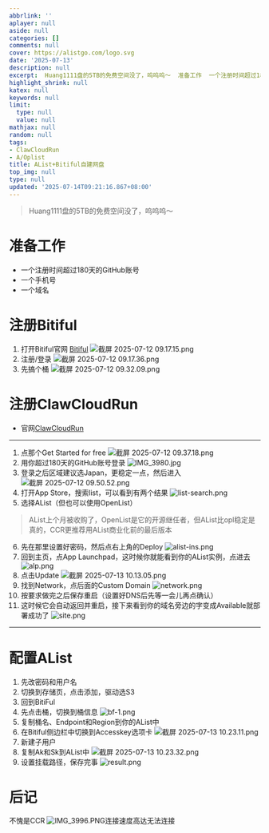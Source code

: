 ```yaml
---
abbrlink: ''
aplayer: null
aside: null
categories: []
comments: null
cover: https://alistgo.com/logo.svg
date: '2025-07-13'
description: null
excerpt:  Huang1111盘的5TB的免费空间没了，呜呜呜～  准备工作  一个注册时间超过180天的GitHub账号 一个手机号 一个域名  注册Bitiful  打开Bitiful官网 Bitiful  注册/登录  先搞个桶   注册ClawCloudRun  官网ClawCloudRun    点那个Get Started for free  用你超过180天的GitHub账号登录  登录之后区...
highlight_shrink: null
katex: null
keywords: null
limit:
  type: null
  value: null
mathjax: null
random: null
tags:
- ClawCloudRun
- A/Oplist
title: AList+Bitiful自建网盘
top_img: null
type: null
updated: '2025-07-14T09:21:16.867+08:00'
---
```

> Huang1111盘的5TB的免费空间没了，呜呜呜～

# 准备工作

- 一个注册时间超过180天的GitHub账号
- 一个手机号
- 一个域名

# 注册Bitiful

1. 打开Bitiful官网
     [Bitiful](https://www.bitiful.com)
     ![截屏 2025-07-12 09.17.15.png](https://bgithub.xyz/awaidea/pics/raw/main/25/7/a5c57cddf3d1d0afebda74342798b7c6.png)
2. 注册/登录
     ![截屏 2025-07-12 09.17.36.png](https://bgithub.xyz/awaidea/pics/raw/main/25/7/54e5063a9472435aaa51cc3e57c71ec4.png)
3. 先搞个桶
     ![截屏 2025-07-12 09.32.09.png](https://bgithub.xyz/awaidea/pics/raw/main/25/7/34ab31b980c0e6fbeeb66ad1f34fa860.png)

# 注册ClawCloudRun

- 官网[ClawCloudRun](https://run.claw.cloud)

---

1. 点那个Get Started for free
     ![截屏 2025-07-12 09.37.18.png](https://bgithub.xyz/awaidea/pics/raw/main/25/7/8b651f150388349e0ae380350f52d4fd.png)
2. 用你超过180天的GitHub账号登录
     ![IMG_3980.jpg](https://bgithub.xyz/awaidea/pics/raw/main/25/7/169a9a2482cd4b70731340cf46851be8.jpg)
3. 登录之后区域建议选Japan，更稳定一点，然后进入
     ![截屏 2025-07-12 09.50.52.png](https://bgithub.xyz/awaidea/pics/raw/main/25/7/f5b088206614fde436c4093cc0a03184.png)
4. 打开App Store，搜索list，可以看到有两个结果
     ![list-search.png](https://bgithub.xyz/awaidea/pics/raw/main/25/7/19612ad511dd57ed0b2067b324f9c8c0.png)
5. 选择AList（但也可以使用OpenList）

> AList上个月被收购了，OpenList是它的开源继任者，但AList比opl稳定是真的，CCR更推荐用AList商业化前的最后版本

6. 先在那里设置好密码，然后点右上角的Deploy
     ![alist-ins.png](https://bgithub.xyz/awaidea/pics/raw/main/25/7/d9f8af76cf72b95017e761d780fe6fc7.png)
7. 回到主页，点App Launchpad，这时候你就能看到你的AList实例，点进去
     ![alp.png](https://bgithub.xyz/awaidea/pics/raw/main/25/7/2429d8aba2ad607a3b20a294adaa3f56.png)
8. 点击Update
     ![截屏 2025-07-13 10.13.05.png](https://bgithub.xyz/awaidea/pics/raw/main/25/7/32b14a9dc1a751c337e752c26d647090.png)
9. 找到Network，点后面的Custom Domain
     ![network.png](https://bgithub.xyz/awaidea/pics/raw/main/25/7/d852c2628ebd7072aa16177f75ab38f6.png)
10. 按要求做完之后保存重启（设置好DNS后先等一会儿再点确认）
11. 这时候它会自动返回并重启，接下来看到你的域名旁边的字变成Available就部署成功了
      ![site.png](https://bgithub.xyz/awaidea/pics/raw/main/25/7/599c0c65e7bc86c6ab7f8bf5013eb450.png)

---

# 配置AList

1. 先改密码和用户名
2. 切换到存储页，点击添加，驱动选S3
3. 回到BitiFul
4. 先点击桶，切换到桶信息
     ![bf-1.png](https://bgithub.xyz/awaidea/pics/raw/main/25/7/a81fea010699af7b3945a74e628c3e0e.png)
5. 复制桶名、Endpoint和Region到你的AList中
6. 在Bitiful侧边栏中切换到Accesskey选项卡
     ![截屏 2025-07-13 10.23.11.png](https://bgithub.xyz/awaidea/pics/raw/main/25/7/e11f9e990d7d84e54c425806e801b5ca.png)
7. 新建子用户
8. 复制Ak和Sk到AList中
     ![截屏 2025-07-13 10.23.32.png](https://bgithub.xyz/awaidea/pics/raw/main/25/7/ef30d7349396c1430b198a66e5c0a09c.png)
9. 设置挂载路径，保存完事
     ![result.png](https://bgithub.xyz/awaidea/pics/raw/main/25/7/bde044b97968dbce84b39b54dbdf11f1.png)

# 后记

不愧是CCR
![IMG_3996.PNG](https://bgithub.xyz/awaidea/pics/raw/main/25/7/686d7758da0866c08ba1a11e8c40f9ff.PNG)连接速度高达无法连接

